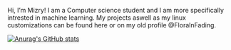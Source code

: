 Hi, I’m Mizry! I am a Computer science student and I am more specifically intrested in machine learning. My projects aswell as my linux customizations can be found here or on my old profile @FloralnFading. 

[![Anurag's GitHub stats](https://github-readme-stats.vercel.app/api?username=officialmiz&show_icons=true&theme=dracula)](https://github.com/anuraghazra/github-readme-stats)
